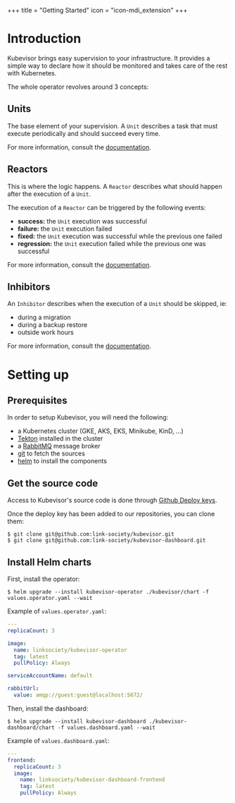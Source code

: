 +++
title = "Getting Started"
icon = "icon-mdi_extension"
+++

# Introduction

Kubevisor brings easy supervision to your infrastructure. It provides a simple way to declare how it should be monitored and takes care of the rest with Kubernetes.

The whole operator revolves around 3 concepts:

## Units

The base element of your supervision. A `Unit` describes a task that must
execute periodically and should succeed every time.

For more information, consult the [documentation](/docs/concepts/unit).

## Reactors

This is where the logic happens. A `Reactor` describes what should happen
after the execution of a `Unit`.

The execution of a `Reactor` can be triggered by the following events:

 - **success:** the `Unit` execution was successful
 - **failure:** the `Unit` execution failed
 - **fixed:** the `Unit` execution was successful while the previous one failed
 - **regression:** the `Unit` execution failed while the previous one was successful

For more information, consult the [documentation](/docs/concepts/reactor).

## Inhibitors

An `Inhibitor` describes when the execution of a `Unit` should be skipped, ie:

 - during a migration
 - during a backup restore
 - outside work hours

For more information, consult the [documentation](/docs/concepts/inhibitor).

# Setting up

## Prerequisites

In order to setup Kubevisor, you will need the following:

 - a Kubernetes cluster (GKE, AKS, EKS, Minikube, KinD, ...)
 - [Tekton](https://tekton.dev) installed in the cluster
 - a [RabbitMQ](https://rabbitmq.com) message broker
 - [git](https://git-scm.com) to fetch the sources
 - [helm](https://helm.sh) to install the components

## Get the source code

Access to Kubevisor's source code is done through [Github Deploy keys](https://docs.github.com/en/free-pro-team@latest/developers/overview/managing-deploy-keys#deploy-keys).

Once the deploy key has been added to our repositories, you can clone them:

```
$ git clone git@github.com:link-society/kubevisor.git
$ git clone git@github.com:link-society/kubevisor-dashboard.git
```

## Install Helm charts

First, install the operator:

```
$ helm upgrade --install kubevisor-operator ./kubevisor/chart -f values.operator.yaml --wait
```

Example of `values.operator.yaml`:

```yaml
---
replicaCount: 3

image:
  name: linksociety/kubevisor-operator
  tag: latest
  pullPolicy: Always

serviceAccountName: default

rabbitUrl:
  value: amqp://guest:guest@localhost:5672/
```

Then, install the dashboard:

```
$ helm upgrade --install kubevisor-dashboard ./kubevisor-dashboard/chart -f values.dashboard.yaml --wait
```

Example of `values.dashboard.yaml`:

```yaml
---
frontend:
  replicaCount: 3
  image:
    name: linksociety/kubevisor-dashboard-frontend
    tag: latest
    pullPolicy: Always
```
